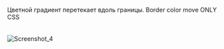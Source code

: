 Цветной градиент перетекает вдоль границы.
Border color move
ONLY CSS
<br>
<br>
<br>
![Screenshot_4](https://user-images.githubusercontent.com/104467944/178524294-f7263bc9-4525-4459-9dfc-b6b590c75204.jpg)
